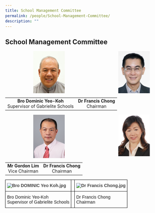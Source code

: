```yaml
---
title: School Management Committee
permalink: /people/School-Management-Committee/
description: ""
---
```

## School Management Committee 

<img src="/images/Bro%20DOMINIC%20Yeo%20Koh.jpeg" style="width:20%;margin-left:90px;" align = "left">

<img src="/images/Dr%20Francis%20Chong.jpeg" style="width:20%;margin-right:40px;" align = "right">

<br clear="left">

|  |  |  
|:---:|:---:|
| **Bro Dominic Yeo-Koh**<br>Supervisor of Gabrielite Schools | **Dr Francis Chong**<br>Chairman|

<img src="/images/Mr%20Gordon%20Lim.png" style="width:20%;margin-left:90px;" align = "left">

<img src="/images/Ms%20Grace%20Chong%20Member.jpg" style="width:20%;margin-right:40px;" align = "right">

<br clear="left">

|  |  |  
|:---:|:---:|
| **Mr Gordon Lim**<br>Vice Chairman | **Dr Francis Chong**<br>Chairman |




<style type="text/css">
.tg  {border-collapse:collapse;border-spacing:0;}
.tg td{border-color:black;border-style:solid;border-width:1px;font-family:Arial, sans-serif;font-size:14px;
  overflow:hidden;padding:10px 5px;word-break:normal;}
.tg th{border-color:black;border-style:solid;border-width:1px;font-family:Arial, sans-serif;font-size:14px;
  font-weight:normal;overflow:hidden;padding:10px 5px;word-break:normal;}
.tg .tg-9u4g{background-color:#FFF;color:#454545;font-weight:bold;text-align:left;vertical-align:top}
.tg .tg-0lax{text-align:left;vertical-align:top}
</style>
<table class="tg">
<thead>
  <tr>
    <th class="tg-9u4g"><img src="https://stgabrielssec-moe-edu-sg-admin.cwp.sg/qql/slot/u153/St%20Gabriel%20Sec%202019/About%20Us/People/School%20Management%20Committee/Bro%20DOMINIC%20Yeo%20Koh.jpg" alt="Bro DOMINIC Yeo Koh.jpg" width="117" height="156"><br></th>
    <th class="tg-0lax"></th>
    <th class="tg-9u4g"><img src="https://stgabrielssec-moe-edu-sg-admin.cwp.sg/qql/slot/u153/St%20Gabriel%20Sec%202019/About%20Us/People/School%20Management%20Committee/Dr%20Francis%20Chong.jpg" alt="Dr Francis Chong.jpg" width="114" height="152"><br></th>
  </tr>
</thead>
<tbody>
  <tr>
    <td class="tg-0lax">Bro Dominic Yeo-Koh<br>Supervisor of Gabrielite Schools</td>
    <td class="tg-0lax"></td>
    <td class="tg-0lax">Dr Francis Chong<br>Chairman<br></td>
  </tr>
</tbody>
</table>

